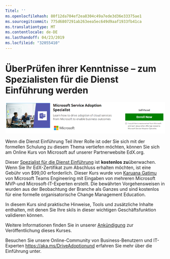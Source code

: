 ```yaml
---
Titel: ''
ms.openlocfilehash: 80f12da704ef2ea8304c49a7ede3d36e33375ae1
ms.sourcegitcommit: 775d6807291ab263eea5ec649d9aaf1933fb41ca
ms.translationtype: MT
ms.contentlocale: de-DE
ms.lasthandoff: 04/23/2019
ms.locfileid: "32055410"
---
```

# <a name="validate-your-skills---become-a-service-adoption-specialist"></a>ÜberPrüfen ihrer Kenntnisse – zum Spezialisten für die Dienst Einführung werden

![Specialist Course für die Dienst Einführung](media/champs_sascourse.png)

Wenn die Dienst Einführung Teil ihrer Rolle ist oder Sie sich mit der formellen Schulung zu diesem Thema vertiefen möchten, können Sie sich am Online Kurs von Microsoft auf unserer Partnerwebsite EdX.org. 

Dieser [Spezialist für die Dienst Einführung](https://aka.ms/AdoptionCert) ist **kostenlos zu**überwachen.  Wenn Sie Ihr EdX-Zertifikat zum Abschluss erhalten möchten, ist eine Gebühr von $99,00 erforderlich.  Dieser Kurs wurde von [Karuana Gatimu](https://linkedin.com/in/karuanagatimu) von Microsoft Teams Engineering mit Eingaben von mehreren Microsoft MVP-und Microsoft-IT-Experten erstellt.  Die bewährten Vorgehensweisen in wurden aus der Beobachtung der Branche als Ganzes und sind kostenlos für eine formelle organisatorische Change Management Education.  

In diesem Kurs sind praktische Hinweise, Tools und zusätzliche Inhalte enthalten, mit denen Sie Ihre skils in dieser wichtigen Geschäftsfunktion validieren können.  

Weitere Informationen finden Sie in unserer [Ankündigung](https://aka.ms/AdoptionCertAnnouncement) zur Veröffentlichung dieses Kurses. 

Besuchen Sie unsere Online-Community von Business-Benutzern und IT-Experten https://aka.ms/DriveAdoptionund erfahren Sie mehr über die Einführung unter. 